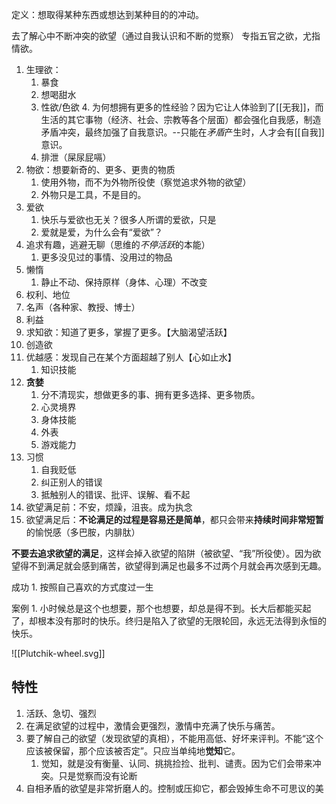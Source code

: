 定义：想取得某种东西或想达到某种目的的冲动。

去了解心中不断冲突的欲望（通过自我认识和不断的觉察）
专指五官之欲，尤指情欲。

1. 生理欲：
	1. 暴食
	2. 想喝甜水
	3. 性欲/色欲
		4. 为何想拥有更多的性经验？因为它让人体验到了[[无我]]，而生活的其它事物（经济、社会、宗教等各个层面）都会强化自我感，制造矛盾冲突，最终加强了自我意识。--只能在*矛盾*产生时，人才会有[[自我]]意识。
	4. 排泄（屎尿屁嗝）
2. 物欲：想要新奇的、更多、更贵的物质
	1. 使用外物，而不为外物所役使（察觉追求外物的欲望）
	2. 外物只是工具，不是目的。
3. 爱欲
	1. 快乐与爱欲也无关？很多人所谓的爱欲，只是
	2. 爱就是爱，为什么会有“爱欲”？
4. 追求有趣，逃避无聊（思维的*不停活跃*的本能）
	1. 更多没见过的事情、没用过的物品
5. 懒惰
	1. 静止不动、保持原样（身体、心理）不改变
6. 权利、地位
7. 名声（各种家、教授、博士）
8. 利益
9. 求知欲：知道了更多，掌握了更多。【大脑渴望活跃】
10. 创造欲
11. 优越感：发现自己在某个方面超越了别人【心如止水】
	1. 知识技能
12. **贪婪** 
	1. 分不清现实，想做更多的事、拥有更多选择、更多物质。
	2. 心灵境界
	3. 身体技能
	4. 外表
	5. 游戏能力
13. 习惯
	1. 自我贬低
	2. 纠正别人的错误
	3. 抵触别人的错误、批评、误解、看不起
14. 欲望满足前：不安，烦躁，沮丧。成为执念
15. 欲望满足后：**不论满足的过程是容易还是简单**，都只会带来**持续时间非常短暂**的愉悦感（多巴胺，内腓肽）

**不要去追求欲望的满足**，这样会掉入欲望的陷阱（被欲望、“我”所役使）。因为欲望得不到满足就会感到痛苦，欲望得到满足也最多不过两个月就会再次感到无趣。

成功
	1. 按照自己喜欢的方式度过一生

案例
	1. 小时候总是这个也想要，那个也想要，却总是得不到。长大后都能买起了，却根本没有那时的快乐。终归是陷入了欲望的无限轮回，永远无法得到永恒的快乐。

![[Plutchik-wheel.svg]] 
## 特性
1. 活跃、急切、强烈
2. 在满足欲望的过程中，激情会更强烈，激情中充满了快乐与痛苦。
3. 要了解自己的欲望（发现欲望的真相），不能用高低、好坏来评判。不能“这个应该被保留，那个应该被否定”。只应当单纯地**觉知**它。
	1. 觉知，就是没有衡量、认同、挑挑捡捡、批判、谴责。因为它们会带来冲突。只是觉察而没有论断
4. 自相矛盾的欲望是非常折磨人的。控制或压抑它，都会毁掉生命不可思议的美